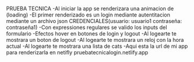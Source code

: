 PRUEBA TECNICA
-Al iniciar la app se renderizara una animacion de (loading)
-El primer renderizado es un login mediante autentitacion mediante un archivo json CREDENCIALES(usuario: usuario1 contraseña: contraseña1)
-Con expressiones regulares se valido los inputs del formulario
-Efectos hover en botones de login y logout
-Al logearte te mostrara un boton de logout
-Al logearte te mostrara un reloj con la hora actual 
-Al logearte te mostrara una lista de cats
-Aqui esta la url de mi app para renderizarla en netifly 
pruebatecnicalogin.netlify.app
